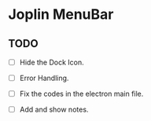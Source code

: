 # Joplin MenuBar

## TODO

- [ ] Hide the Dock Icon.
- [ ] Error Handling.
- [ ] Fix the codes in the electron main file.
- [ ] Add and show notes.

